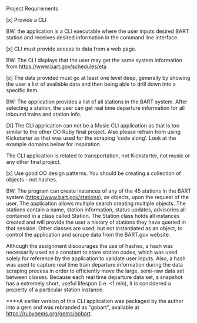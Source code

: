Project Requirements

[x] Provide a CLI

BW: the application is a CLI executable where the user inputs desired BART station and receives desired information in the command line interface.

[x] CLI must provide access to data from a web page.

BW: The CLI displays that the user may get the same system information from https://www.bart.gov/schedules/eta

[x] The data provided must go at least one level deep, generally by showing the user a list of available data and then being able to drill down into a specific item.

BW: The application provides a list of all stations in the BART system.  After selecting a station, the user can get real time departure information for all inbound trains and station info.

[X] The CLI application can not be a Music CLI application as that is too similar to the other OO Ruby final project. Also please refrain from using Kickstarter as that was used for the scraping 'code along'. Look at the example domains below for inspiration.

The CLI application is related to transportation, not Kickstarter, not music or any other final project.

[x] Use good OO design patterns. You should be creating a collection of objects - not hashes.

BW: The program can create instances of any of the 45 stations in the BART system (https://www.bart.gov/stations), as objects, upon the request of the user.  The application allows multiple search creating multiple objects.  The stations contain a name, station information, status updates, advisories all contained in a class called Station. The Station class holds all instances created and will provide the user a history of stations they have queried in that session.  Other classes are used, but not instantiated as an object, to control the application and scrape data from the BART.gov website.

Although the assignment discourages the use of hashes, a hash was necessarily used as a constant to store station codes, which was used solely for reference by the application to validate user inputs.  Also, a hash was used to capture real time train departure information during the data scraping process in order to efficiently move the large, semi-raw data set between classes. Because each real time departure data set, a snapshot has a extremely short, useful lifespan (i.e. <1 min), it is considered a property of a particular station instance.

****A earlier version of this CLI application was packaged by the author into a gem and was rebranded as "gobart", available at https://rubygems.org/gems/gobart.
